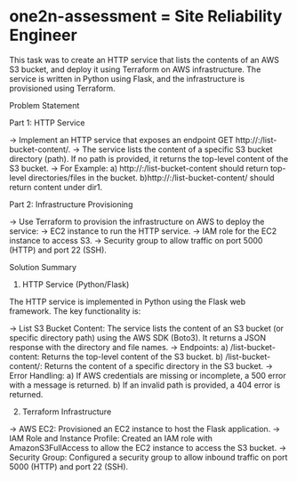 # one2n-assessment = Site Reliability Engineer

This task was to create an HTTP service that lists the contents of an AWS S3 bucket, and deploy it using Terraform on AWS infrastructure. 
The service is written in Python using Flask, and the infrastructure is provisioned using Terraform.

Problem Statement

Part 1: HTTP Service

-> Implement an HTTP service that exposes an endpoint GET http://<IP>:<PORT>/list-bucket-content/<path>.
-> The service lists the content of a specific S3 bucket directory (path). If no path is provided, it returns the top-level content of the S3 bucket.
-> For Example:
   a) http://<IP>:<PORT>/list-bucket-content 
           should return top-level directories/files in the bucket.
   b)http://<IP>:<PORT>/list-bucket-content/<dir1> 
           should return content under dir1.

Part 2: Infrastructure Provisioning

-> Use Terraform to provision the infrastructure on AWS to deploy the service:
-> EC2 instance to run the HTTP service.
-> IAM role for the EC2 instance to access S3.
-> Security group to allow traffic on port 5000 (HTTP) and port 22 (SSH).

Solution Summary

1. HTTP Service (Python/Flask)

The HTTP service is implemented in Python using the Flask web framework. 
The key functionality is:

-> List S3 Bucket Content: The service lists the content of an S3 bucket (or specific directory path) using the AWS SDK (Boto3). It returns a JSON response with the directory and file names.
-> Endpoints:
   a) /list-bucket-content: Returns the top-level content of the S3 bucket.
   b) /list-bucket-content/<path>: Returns the content of a specific directory in the S3 bucket.
-> Error Handling:
   a) If AWS credentials are missing or incomplete, a 500 error with a message is returned.
   b) If an invalid path is provided, a 404 error is returned.


2. Terraform Infrastructure

-> AWS EC2: Provisioned an EC2 instance to host the Flask application.
-> IAM Role and Instance Profile: Created an IAM role with AmazonS3FullAccess to allow the EC2 instance to access the S3 bucket.
-> Security Group: Configured a security group to allow inbound traffic on port 5000 (HTTP) and port 22 (SSH).

